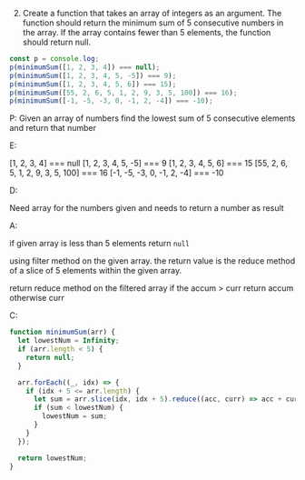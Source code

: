 2. Create a function that takes an array of integers as an argument. The function should return the minimum sum of 5 consecutive numbers in the array. If the array contains fewer than 5 elements, the function should return null.

```javascript
const p = console.log;
p(minimumSum([1, 2, 3, 4]) === null);
p(minimumSum([1, 2, 3, 4, 5, -5]) === 9);
p(minimumSum([1, 2, 3, 4, 5, 6]) === 15);
p(minimumSum([55, 2, 6, 5, 1, 2, 9, 3, 5, 100]) === 16);
p(minimumSum([-1, -5, -3, 0, -1, 2, -4]) === -10);
```

P: Given an array of numbers find the lowest sum of 5 consecutive elements and return that number

E:

[1, 2, 3, 4] === null
[1, 2, 3, 4, 5, -5] === 9
[1, 2, 3, 4, 5, 6] === 15
[55, 2, 6, 5, 1, 2, 9, 3, 5, 100] === 16
[-1, -5, -3, 0, -1, 2, -4] === -10

D:

Need array for the numbers given and needs to return a number as result

A:

if given array is less than 5 elements return `null`

using filter method on the given array. the return value is the reduce method of a slice of 5 elements within the given array.

return reduce method on the filtered array if the accum > curr return accum otherwise curr

C:

```javascript
function minimumSum(arr) {
  let lowestNum = Infinity;
  if (arr.length < 5) {
    return null;
  }

  arr.forEach((_, idx) => {
    if (idx + 5 <= arr.length) {
      let sum = arr.slice(idx, idx + 5).reduce((acc, curr) => acc + curr);
      if (sum < lowestNum) {
        lowestNum = sum;
      }
    }
  });

  return lowestNum;
}
```
